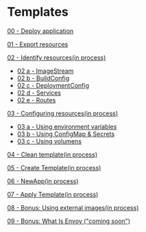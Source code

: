 # Templates

[ 00 - Deploy application](https://github.com/carlossagala/workshops/tree/master/nodejs/ocp/00)

[ 01 - Export resources](https://github.com/carlossagala/workshops/tree/master/nodejs/ocp/01)

[ 02 - Identify resources(in process)](https://github.com/carlossagala/workshops/tree/master/nodejs/ocp/02)

- [02 a - ImageStream]()
- [02 b - BuildConfig]()
- [02 c - DeploymentConfig]()
- [02 d - Services]()
- [02 e - Routes]()

[ 03 - Configuring resources(in process)](https://github.com/carlossagala/workshops/tree/master/nodejs/ocp/03)

- [03 a - Using environment variables]()
- [03 b - Using ConfigMap & Secrets]()
- [03 c - Using volumens]()

[ 04 - Clean template(in process)](https://github.com/carlossagala/workshops/tree/master/nodejs/ocp/04)

[ 05 - Create Template(in process)](https://github.com/carlossagala/workshops/tree/master/nodejs/ocp/05)

[ 06 - NewApp(in process)](https://github.com/carlossagala/workshops/tree/master/nodejs/ocp/06)

[ 07 - Apply Template(in process)](https://github.com/carlossagala/workshops/tree/master/nodejs/ocp/07)

[ 08 - Bonus: Using external images(in process)](https://github.com/carlossagala/workshops/tree/master/nodejs/ocp/08)

[ 09 - Bonus: What Is Envoy ("coming soon")](https://github.com/carlossagala/workshops/tree/master/nodejs/ocp/09)
